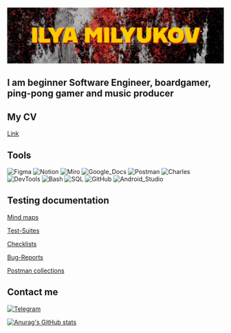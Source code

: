 ![Header](https://github.com/il-milyukov/il-milyukov/blob/main/Assets/ilya%20milyukov.gif)

## I am beginner Software Engineer, boardgamer, ping-pong gamer and music producer

## My CV
[Link](https://drive.google.com/file/d/1bJ1GBELh8hqWSoMcdl6969fRZx0VCNEy/view?usp=share_link)

## Tools

![Figma](https://img.shields.io/badge/-Figma-090909?style=flat-square&logo=figma&logoColor=EA4C1D)
![Notion](https://img.shields.io/badge/-Notion-090909?style=flat-square&logo=Notion)
![Miro](https://img.shields.io/badge/-Miro-090909?style=flat-square&logo=Miro&logoColor=F7F7F7)
![Google_Docs](https://img.shields.io/badge/-Google_Docs-090909?style=flat-square&logo=Google&logoColor=4D8AED)
![Postman](https://img.shields.io/badge/-Postman-090909?style=flat-square&logo=Postman&logoColor=F26A38)
![Charles](https://img.shields.io/badge/-Charles_Proxy-blue?style=flat-square&logo=Charles&logoColor=F26A38)
![DevTools](https://img.shields.io/badge/-DevTools-1967D2?style=flat-square&logo=DevTools&logoColor=1967D2)
![Bash](https://img.shields.io/badge/-Bash-354940?style=flat-square&logo=Bash&logoColor=EA4C1D)
![SQL](https://img.shields.io/badge/-SQL-090909?style=style=flat-square&logo=postgresql&logoColor=006EC0)
![GitHub](https://img.shields.io/badge/-GitHub-090909?style=flat-square&logo=GitHub)
![Android_Studio](https://img.shields.io/badge/-Android_Studio-090909?style=style=flat-square&logo=AndroidStudio&logoColor=006EC0)

## Testing documentation
[Mind maps](https://github.com/il-milyukov/Mind_maps)

[Test-Suites](https://github.com/il-milyukov/Test-Suites)

[Checklists](https://github.com/il-milyukov/Checklists)

[Bug-Reports](https://github.com/il-milyukov/Bug-Reports)

[Postman collections](https://github.com/il-milyukov/Postman_collections)

## Contact me
[![Telegram](https://img.shields.io/badge/-Telegram-090909?style=flat-square&logo=Telegram&logoColor=006EC0)](https://t.me/i_milyukov)

[![Anurag's GitHub stats](https://il-milyukov.vercel.app//api?username=il-milyukov&show_icons=true&theme=gruvbox)](https://github.com/anuraghazra/github-readme-stats)

